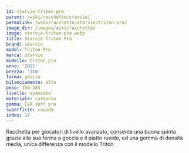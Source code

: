```yaml
---
id: starvie-triton-pro
parent: /wiki/racchette/starvie/
permalink: /wiki/racchette/starvie/triton-pro/
image_dir: /images/wiki/racchette/
image: starvie-triton-pro.webp
title: Starvie Triton Pro
brand: starvie
model: Triton Pro
marca: starvie
modello: triton pro
anno: '2021'
prezzo: '310'
forma: goccia
bilanciamento: alto
peso: 350-385
livello: avanzato
materiale: carbonio
gomma: EVA soft pro
superficie: ruvida
index: 17
---
```

Racchetta per giocatori di livello avanzato, consente una buona spinta grazie alla sua forma a goccia e il piatto ruvido, ed una gomma di densità media, unica differenza con il modello Triton